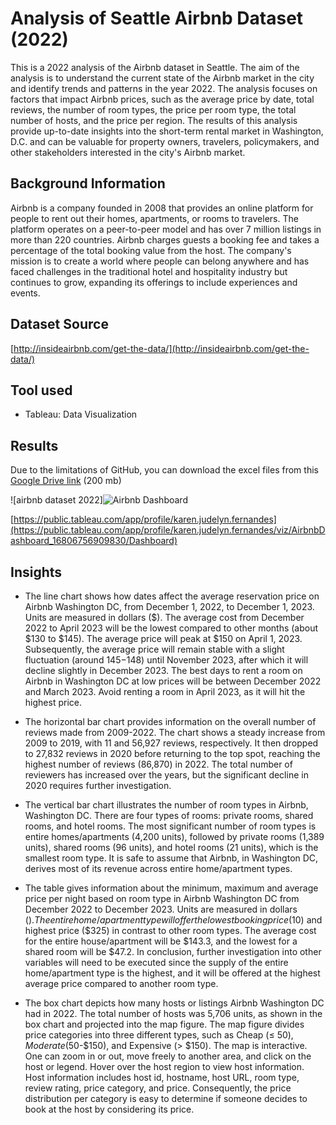 
# Analysis of Seattle Airbnb Dataset (2022)

This is a 2022 analysis of the Airbnb dataset in Seattle. The aim of the analysis is to understand the current state of the Airbnb market in the city and identify trends and patterns in the year 2022. The analysis focuses on factors that impact Airbnb prices, such as the average price by date, total reviews, the number of room types, the price per room type, the total number of hosts, and the price per region. The results of this analysis provide up-to-date insights into the short-term rental market in Washington, D.C. and can be valuable for property owners, travelers, policymakers, and other stakeholders interested in the city's Airbnb market.
## Background Information

Airbnb is a company founded in 2008 that provides an online platform for people to rent out their homes, apartments, or rooms to travelers. The platform operates on a peer-to-peer model and has over 7 million listings in more than 220 countries. Airbnb charges guests a booking fee and takes a percentage of the total booking value from the host. The company's mission is to create a world where people can belong anywhere and has faced challenges in the traditional hotel and hospitality industry but continues to grow, expanding its offerings to include experiences and events.
## Dataset Source

[http://insideairbnb.com/get-the-data/](http://insideairbnb.com/get-the-data/)
## Tool used
* Tableau: Data Visualization

## Results
Due to the limitations of GitHub, you can download the excel files from this [Google Drive link](https://drive.google.com/drive/folders/1nYoGvTirGfiSJ1rieokX-npsr6AmnbWC?usp=sharing) (200 mb)

![airbnb dataset 2022]![Airbnb Dashboard](https://user-images.githubusercontent.com/116041695/230583796-3f9ec044-4b98-44ff-87b3-381b27e1f44a.png)

[https://public.tableau.com/app/profile/karen.judelyn.fernandes](https://public.tableau.com/app/profile/karen.judelyn.fernandes/viz/AirbnbDashboard_16806756909830/Dashboard)

## Insights

* The line chart shows how dates affect the average reservation price on Airbnb Washington DC, from December 1, 2022, to December 1, 2023. Units are measured in dollars ($). The average cost from December 2022 to April 2023 will be the lowest compared to other months (about $130 to $145). The average price will peak at $150 on April 1, 2023. Subsequently, the average price will remain stable with a slight fluctuation (around $145-$148) until November 2023, after which it will decline slightly in December 2023. The best days to rent a room on Airbnb in Washington DC at low prices will be between December 2022 and March 2023. Avoid renting a room in April 2023, as it will hit the highest price.

* The horizontal bar chart provides information on the overall number of reviews made from 2009-2022. The chart shows a steady increase from 2009 to 2019, with 11 and 56,927 reviews, respectively. It then dropped to 27,832 reviews in 2020 before returning to the top spot, reaching the highest number of reviews (86,870) in 2022. The total number of reviewers has increased over the years, but the significant decline in 2020 requires further investigation.

* The vertical bar chart illustrates the number of room types in Airbnb, Washington DC. There are four types of rooms: private rooms, shared rooms, and hotel rooms. The most significant number of room types is entire homes/apartments (4,200 units), followed by private rooms (1,389 units), shared rooms (96 units), and hotel rooms (21 units), which is the smallest room type. It is safe to assume that Airbnb, in Washington DC, derives most of its revenue across entire home/apartment types.

* The table gives information about the minimum, maximum and average price per night based on room type in Airbnb Washington DC from December 2022 to December 2023. Units are measured in dollars ($). The entire home/apartment type will offer the lowest booking price ($10) and highest price ($325) in contrast to other room types. The average cost for the entire house/apartment will be $143.3, and the lowest for a shared room will be $47.2. In conclusion, further investigation into other variables will need to be executed since the supply of the entire home/apartment type is the highest, and it will be offered at the highest average price compared to another room type.

* The box chart depicts how many hosts or listings Airbnb Washington DC had in 2022. The total number of hosts was 5,706 units, as shown in the box chart and projected into the map figure. The map figure divides price categories into three different types, such as Cheap (≤ $50), Moderate ($50-$150), and Expensive (> $150). The map is interactive. One can zoom in or out, move freely to another area, and click on the host or legend. Hover over the host region to view host information. Host information includes host id, hostname, host URL, room type, review rating, price category, and price. Consequently, the price distribution per category is easy to determine if someone decides to book at the host by considering its price.
